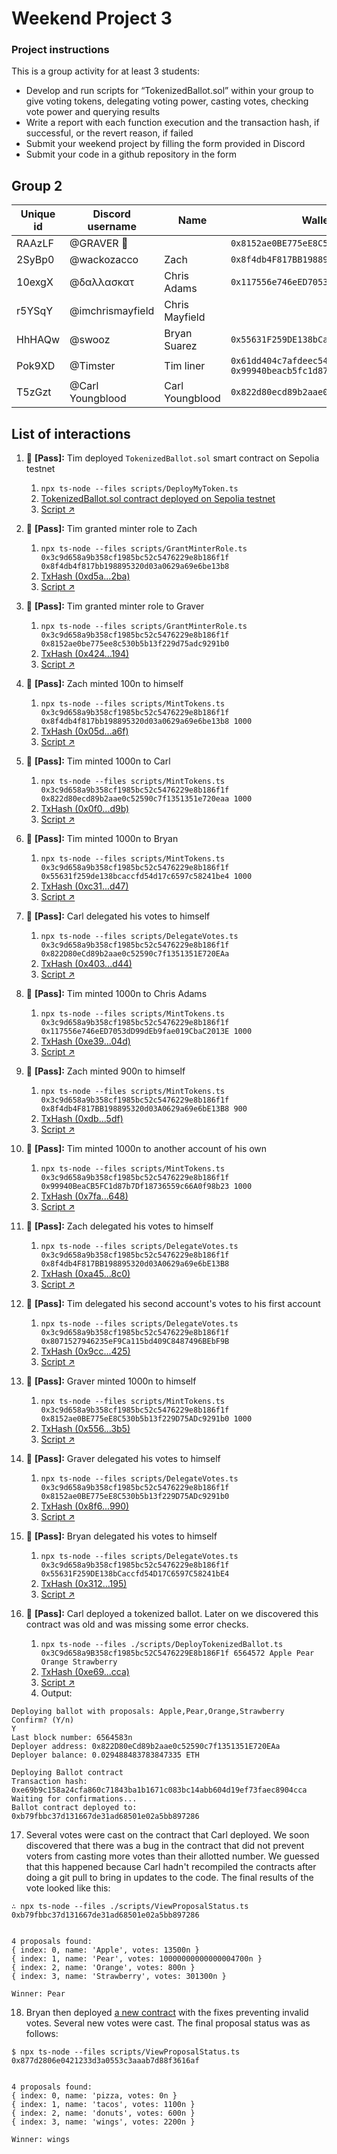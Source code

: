 # Weekend Project 3

### Project instructions

This is a group activity for at least 3 students:

- Develop and run scripts for “TokenizedBallot.sol” within your group to give voting tokens, delegating voting power, casting votes, checking vote power and querying results
- Write a report with each function execution and the transaction hash, if successful, or the revert reason, if failed
- Submit your weekend project by filling the form provided in Discord
- Submit your code in a github repository in the form

## Group 2

| Unique id | Discord username    | Name | Wallet address                    |
| --------- | ------------------- | ---- | --------------------------------- |
| RAAzLF    | @GRAVER 👾          |      | `0x8152ae0BE775eE8C530b5b13f229D75ADc9291b0` |
| 2SyBp0    | @wackozacco         | Zach | `0x8f4db4F817BB198895320d03A0629a69e6bE13B8` |
| 10exgX    | @δαλλασκατ          | Chris Adams | `0x117556e746eED7053dD99dEb9fae019CbaC2013E` |
| r5YSqY    | @imchrismayfield    | Chris Mayfield | |
| HhHAQw    | @swooz              | Bryan Suarez | `0x55631F259DE138bCaccfd54D17C6597C58241bE4` |
| Pok9XD    | @Timster            | Tim liner | `0x61dd404c7afdeec54ac246c1e1d92b23d1b9f594` `0x99940beacb5fc1d87b7df18736559c66a0f98b23` |
| T5zGzt    | @Carl Youngblood    | Carl Youngblood | `0x822d80ecd89b2aae0c52590c7f1351351e720eaa` |

## List of interactions

1. 💫 **[Pass]:** Tim deployed `TokenizedBallot.sol` smart contract on Sepolia testnet
    1. `npx ts-node --files scripts/DeployMyToken.ts`
    2. [TokenizedBallot.sol contract deployed on Sepolia testnet](https://sepolia.etherscan.io/address/0x3c9d658a9b358cf1985bc52c5476229e8b186f1f)
    3. [Script ↗](./scripts/DeployMyToken.ts)

2. 💫 **[Pass]:** Tim granted minter role to Zach
    1. `npx ts-node --files scripts/GrantMinterRole.ts 0x3c9d658a9b358cf1985bc52c5476229e8b186f1f 0x8f4db4f817bb198895320d03a0629a69e6be13b8`
    2. [TxHash (0xd5a...2ba)](https://sepolia.etherscan.io/tx/0xd5a409305ec8eaad0be74cc1ab19e2ce81a94c61af622f8e6d91195d385b62ba)
    3. [Script ↗](./scripts/GrantMinterRole.ts)

3. 💫 **[Pass]:** Tim granted minter role to Graver
    1. `npx ts-node --files scripts/GrantMinterRole.ts 0x3c9d658a9b358cf1985bc52c5476229e8b186f1f 0x8152ae0be775ee8c530b5b13f229d75adc9291b0`
    2. [TxHash (0x424...194)](https://sepolia.etherscan.io/tx/0x42402acbf50e6c7a93b64b886aaac3a2ed44f4e04fdb2969c42ede8abf0ba194)
    3. [Script ↗](./scripts/GrantMinterRole.ts)

4. 💫 **[Pass]:** Zach minted 100n to himself
    1. `npx ts-node --files scripts/MintTokens.ts 0x3c9d658a9b358cf1985bc52c5476229e8b186f1f 0x8f4db4f817bb198895320d03a0629a69e6be13b8 1000`
    2. [TxHash (0x05d...a6f)](https://sepolia.etherscan.io/tx/0x05d5b2b7a1ad59ba3cdaa7dd578a15f049c1772769af285fe7f8843ec301aa6f)
    3. [Script ↗](./scripts/MintTokens.ts)

5. 💫 **[Pass]:** Tim minted 1000n to Carl
    1. `npx ts-node --files scripts/MintTokens.ts 0x3c9d658a9b358cf1985bc52c5476229e8b186f1f 0x822d80ecd89b2aae0c52590c7f1351351e720eaa 1000`
    2. [TxHash (0x0f0...d9b)](https://sepolia.etherscan.io/tx/0x0f0ba33145c3c3f660bd573b88a0012a7530c0aad6cd9fded3a9bea9a1784d9b)
    3. [Script ↗](./scripts/MintTokens.ts)

6. 💫 **[Pass]:** Tim minted 1000n to Bryan
    1. `npx ts-node --files scripts/MintTokens.ts 0x3c9d658a9b358cf1985bc52c5476229e8b186f1f 0x55631f259de138bcaccfd54d17c6597c58241be4 1000`
    2. [TxHash (0xc31...d47)](https://sepolia.etherscan.io/tx/0xc31eb244dd7bcc98d3a8e5aa5c588c5b454348b2ab2760aeaebd8703e0801d47)
    3. [Script ↗](./scripts/MintTokens.ts)

7.  💫 **[Pass]:** Carl delegated his votes to himself
    1. `npx ts-node --files scripts/DelegateVotes.ts 0x3c9d658a9b358cf1985bc52c5476229e8b186f1f 0x822D80eCd89b2aae0c52590c7f1351351E720EAa`
    2. [TxHash (0x403...d44)](https://sepolia.etherscan.io/tx/0x40371ef6ed060c6a888f9affd18921343627956f4e2d0dfb297a0f30ff7f4d44)
    3. [Script ↗](./scripts/DelegateVotes.ts)

8. 💫 **[Pass]:** Tim minted 1000n to Chris Adams
    1. `npx ts-node --files scripts/MintTokens.ts 0x3c9d658a9b358cf1985bc52c5476229e8b186f1f 0x117556e746eED7053dD99dEb9fae019CbaC2013E 1000`
    2. [TxHash (0xe39...04d)](https://sepolia.etherscan.io/tx/0xe39ff1c2a4c9eeb9af323d336870e34ddf472ad49517c0793d7343443f2c904d)
    3. [Script ↗](./scripts/MintTokens.ts)

9. 💫 **[Pass]:** Zach minted 900n to himself
    1. `npx ts-node --files scripts/MintTokens.ts 0x3c9d658a9b358cf1985bc52c5476229e8b186f1f 0x8f4db4F817BB198895320d03A0629a69e6bE13B8 900`
    2. [TxHash (0xdb...5df)](https://sepolia.etherscan.io/tx/0xdbb16c418b8666c6934fbf3d5a06be757bb97c52dfef1fec38fd9310a34855df)
    3. [Script ↗](./scripts/MintTokens.ts)

10. 💫 **[Pass]:** Tim minted 1000n to another account of his own
    1. `npx ts-node --files scripts/MintTokens.ts 0x3c9d658a9b358cf1985bc52c5476229e8b186f1f 0x99940BeaCB5FC1d87b7Df18736559c66A0f98b23 1000`
    2. [TxHash (0x7fa...648)](https://sepolia.etherscan.io/tx/0x7faf2698720ddf8d53aff68b6ac9d35b62ec0dd687a16eeb3d707a55f77df648)
    3. [Script ↗](./scripts/MintTokens.ts)

11. 💫 **[Pass]:** Zach delegated his votes to himself
    1. `npx ts-node --files scripts/DelegateVotes.ts 0x3c9d658a9b358cf1985bc52c5476229e8b186f1f 0x8f4db4F817BB198895320d03A0629a69e6bE13B8`
    2. [TxHash (0xa45...8c0)](https://sepolia.etherscan.io/tx/0xa452cb63bcad895b0dd44b73ac3c5f60cf28b00c72598f3635142278e62818c0)
    3. [Script ↗](./scripts/DelegateVotes.ts)

12. 💫 **[Pass]:** Tim delegated his second account's votes to his first account
    1. `npx ts-node --files scripts/DelegateVotes.ts 0x3c9d658a9b358cf1985bc52c5476229e8b186f1f 0x8071527946235eF9Ca115bd409C8487496BEbF9B`
    2. [TxHash (0x9cc...425)](https://sepolia.etherscan.io/tx/0x9ccc81d9de8f036f7559ca724b88255880a4b8dc21a9baedc078835dbacde425)
    3. [Script ↗](./scripts/DelegateVotes.ts)

13. 💫 **[Pass]:** Graver minted 1000n to himself
    1. `npx ts-node --files scripts/MintTokens.ts 0x3c9d658a9b358cf1985bc52c5476229e8b186f1f 0x8152ae0BE775eE8C530b5b13f229D75ADc9291b0 1000`
    2. [TxHash (0x556...3b5)](https://sepolia.etherscan.io/tx/0x556d96ec87b06b93e69d83c4bb9aa8fd6588f7aab7042f6509eded5eda0cd3b5)
    3. [Script ↗](./scripts/MintTokens.ts)

14. 💫 **[Pass]:** Graver delegated his votes to himself
    1. `npx ts-node --files scripts/DelegateVotes.ts 0x3c9d658a9b358cf1985bc52c5476229e8b186f1f 0x8152ae0BE775eE8C530b5b13f229D75ADc9291b0`
    2. [TxHash (0x8f6...990)](https://sepolia.etherscan.io/tx/0x8f6c27c342bfa9b94745c14eb5da647288092035f47dac1a02c877795c735990)
    3. [Script ↗](./scripts/DelegateVotes.ts)

15. 💫 **[Pass]:** Bryan delegated his votes to himself
    1. `npx ts-node --files scripts/DelegateVotes.ts 0x3c9d658a9b358cf1985bc52c5476229e8b186f1f 0x55631F259DE138bCaccfd54D17C6597C58241bE4`
    2. [TxHash (0x312...195)](https://sepolia.etherscan.io/tx/0x3123b35a7df87a33f0fb37272be05e88d9c46a8f2492a075c8bace7a00472195)
    3. [Script ↗](./scripts/DelegateVotes.ts)
   
16. 💫 **[Pass]:** Carl deployed a tokenized ballot. Later on we discovered this contract was old and was missing some error checks.
    1. `npx ts-node --files ./scripts/DeployTokenizedBallot.ts 0x3C9d658a9B358cf1985bc52C5476229E8b186F1f 6564572 Apple Pear Orange Strawberry`
    2. [TxHash (0xe69...cca)](https://sepolia.etherscan.io/tx/0xe69b9c158a24cfa860c71843ba1b1671c083bc14abb604d19ef73faec8904cca)
    3. [Script ↗](./scripts/DeployTokenizedBallot.ts)
    4. Output:
```
Deploying ballot with proposals: Apple,Pear,Orange,Strawberry
Confirm? (Y/n)
Y
Last block number: 6564583n
Deployer address: 0x822D80eCd89b2aae0c52590c7f1351351E720EAa
Deployer balance: 0.029488483783847335 ETH

Deploying Ballot contract
Transaction hash: 0xe69b9c158a24cfa860c71843ba1b1671c083bc14abb604d19ef73faec8904cca
Waiting for confirmations...
Ballot contract deployed to: 0xb79fbbc37d131667de31ad68501e02a5bb897286
```

17. Several votes were cast on the contract that Carl deployed. We soon discovered that there was a bug in the contract that did not prevent voters from casting more votes than their allotted number. We guessed that this happened because Carl hadn't recompiled the contracts after doing a git pull to bring in updates to the code. The final results of the vote looked like this:

```
∴ npx ts-node --files ./scripts/ViewProposalStatus.ts 0xb79fbbc37d131667de31ad68501e02a5bb897286


4 proposals found:
{ index: 0, name: 'Apple', votes: 13500n }
{ index: 1, name: 'Pear', votes: 10000000000000004700n }
{ index: 2, name: 'Orange', votes: 800n }
{ index: 3, name: 'Strawberry', votes: 301300n }

Winner: Pear
```

18. Bryan then deployed [a new contract](https://sepolia.etherscan.io/address/0x877d2806e0421233d3a0553c3aaab7d88f3616af) with the fixes preventing invalid votes. Several new votes were cast. The final proposal status was as follows:

```
$ npx ts-node --files scripts/ViewProposalStatus.ts 0x877d2806e0421233d3a0553c3aaab7d88f3616af


4 proposals found:
{ index: 0, name: 'pizza, votes: 0n }
{ index: 1, name: 'tacos', votes: 1100n }
{ index: 2, name: 'donuts', votes: 600n }
{ index: 3, name: 'wings', votes: 2200n }

Winner: wings
```
